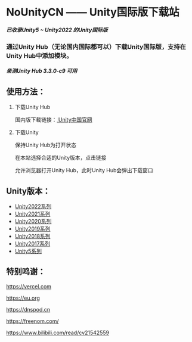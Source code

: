 # NoUnityCN —— Unity国际版下载站

***已收录Unity5 ~ Unity2022 的Unity国际版***

### 通过Unity Hub（无论国内国际都可以）下载Unity国际版，支持在Unity Hub中添加模块。

##### 亲测Unity Hub 3.3.0-c9 可用



## 使用方法：

1. 下载Unity Hub

   国内版下载链接：[ Unity中国官网](https://unity.cn/releases)

2. 下载Unity

   保持Unity Hub为打开状态

   在本站选择合适的Unity版本，点击链接

   允许浏览器打开Unity Hub，此时Unity Hub会弹出下载窗口

## Unity版本：

- [Unity2022系列](./Unity2022/index)
- [Unity2021系列](./Unity2021/index)
- [Unity2020系列](./Unity2020/index)
- [Unity2019系列](./Unity2019/index)
- [Unity2018系列](./Unity2018/index)
- [Unity2017系列](./Unity2017/index)
- [Unity5系列](./Unity5/index)

## 特别鸣谢：

https://vercel.com

https://eu.org

https://dnspod.cn

https://freenom.com/

https://www.bilibili.com/read/cv21542559